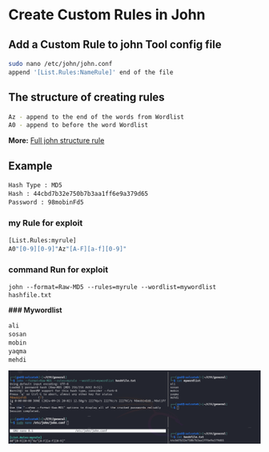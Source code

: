 
# Create Custom Rules in John

## Add a Custom Rule to john Tool config file
```bash
sudo nano /etc/john/john.conf
append '[List.Rules:NameRule]' end of the file
```
## The structure of creating rules
```bash
Az - append to the end of the words from Wordlist 
A0 - append to before the word Wordlist
```
**More:** [Full john structure rule](https://www.openwall.com/john/doc/RULES.shtml)
## Example
```bash
Hash Type : MD5
Hash : 44cbd7b32e750b7b3aa1ff6e9a379d65
Password : 98mobinFd5
```
### my Rule for exploit 
```bash
[List.Rules:myrule]
A0"[0-9][0-9]"Az"[A-F][a-f][0-9]"
```
### command Run for exploit
```
john --format=Raw-MD5 --rules=myrule --wordlist=mywordlist hashfile.txt
```
**### Mywordlist**
```bash
ali
sosan
mobin
yaqma
mehdi
```

<img src="https://github.com/solcoteh/Full_Tricks/blob/Tricks/John-Rule.PNG" width="1000">
